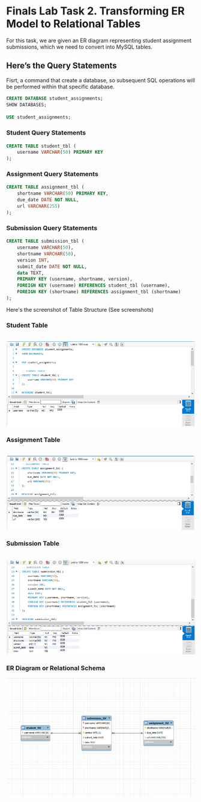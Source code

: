 # Finals Lab Task 2. Transforming ER Model to Relational Tables
For this task, we are given an ER diagram representing student assignment submissions, which we need to convert into MySQL tables.

## Here’s the Query Statements

Fisrt, a command that create a database, so subsequent SQL operations will be performed within that specific database.
```sql
CREATE DATABASE student_assignments;
SHOW DATABASES;

USE student_assignments;
```
### Student Query Statements
```sql
CREATE TABLE student_tbl (
    username VARCHAR(50) PRIMARY KEY
);
```
### Assignment Query Statements
```sql
CREATE TABLE assignment_tbl (
    shortname VARCHAR(50) PRIMARY KEY,
    due_date DATE NOT NULL,
    url VARCHAR(255)
);
```
### Submission Query Statements
```sql
CREATE TABLE submission_tbl (
    username VARCHAR(50),
    shortname VARCHAR(50),
    version INT,
    submit_date DATE NOT NULL,
    data TEXT,
    PRIMARY KEY (username, shortname, version),
    FOREIGN KEY (username) REFERENCES student_tbl (username),
    FOREIGN KEY (shortname) REFERENCES assignment_tbl (shortname)
);
```

Here's the screenshot of Table Structure (See screenshots)

### Student Table

  
![Sample Output](images/STUDENT.PNG)

### Assignment Table

  
![Sample Output](images/ASSIGNMENT.PNG)

### Submission Table

  
![Sample Output](images/SUBMISSION.PNG)

### ER Diagram or Relational Schema

![Sample Output](images/ER_DIAGRAM.PNG)
